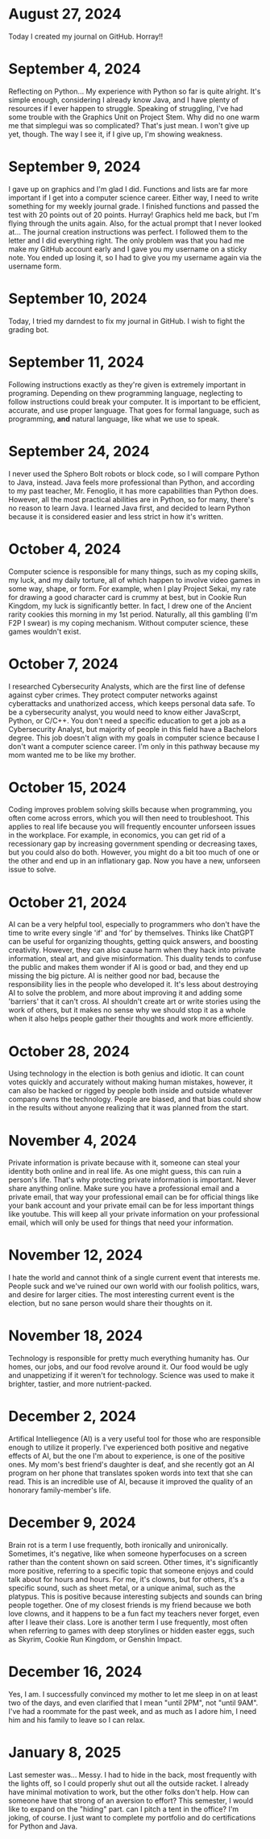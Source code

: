 # August 27, 2024
  Today I created my journal on GitHub. Horray!!

# September 4, 2024
  Reflecting on Python...
  My experience with Python so far is quite alright. It's simple enough, considering I already know Java, and I have plenty of resources if I ever happen to struggle. Speaking of struggling, I've had some trouble with the Graphics Unit on Project Stem. Why did no one warm me that simplegui was so complicated? That's just mean. I won't give up yet, though. The way I see it, if I give up, I'm showing weakness.

# September 9, 2024
  I gave up on graphics and I'm glad I did. Functions and lists are far more important if I get into a computer science career. Either way, I need to write something for my weekly journal grade. I finished functions and passed the test with 20 points out of 20 points. Hurray! Graphics held me back, but I'm flying through the units again.
  Also, for the actual prompt that I never looked at... The journal creation instructions was perfect. I followed them to the letter and I did everything right. The only problem was that you had me make my GitHub account early and I gave you my username on a sticky note. You ended up losing it, so I had to give you my username again via the username form.

# September 10, 2024
  Today, I tried my darndest to fix my journal in GitHub. I wish to fight the grading bot.

# September 11, 2024
  Following instructions exactly as they're given is extremely important in programing. Depending on thew programming language, neglecting to follow instructions could break your computer. It is important to be efficient, accurate, and use proper language. That goes for formal language, such as programming, **and** natural language, like what we use to speak.

# September 24, 2024
  I never used the Sphero Bolt robots or block code, so I will compare Python to Java, instead. Java feels more professional than Python, and according to my past teacher, Mr. Fenoglio, it has more capabilities than Python does. However, all the most practical abilities are in Python, so for many, there's no reason to learn Java. I learned Java first, and decided to learn Python because it is considered easier and less strict in how it's written.

# October 4, 2024
  Computer science is responsible for many things, such as my coping skills, my luck, and my daily torture, all of which happen to involve video games in some way, shape, or form. For example, when I play Project Sekai, my rate for drawing a good character card is crummy at best, but in Cookie Run Kingdom, my luck is significantly better. In fact, I drew one of the Ancient rarity cookies this morning in my 1st period. Naturally, all this gambling (I'm F2P I swear) is my coping mechanism. Without computer science, these games wouldn't exist.

# October 7, 2024
I researched Cybersecurity Analysts, which are the first line of defense against cyber crimes. They protect computer networks against cyberattacks and unathorized access, which keeps personal data safe. To be a cybersecurity analyst, you would need to know either JavaScrpt, Python, or C/C++. You don't need a specific education to get a job as a Cybersecurity Analyst, but majority of people in this field have a Bachelors degree. This job doesn't align with my goals in computer science because I don't want a computer science career. I'm only in this pathway because my mom wanted me to be like my brother.

# October 15, 2024
Coding improves problem solving skills because when programming, you often come across errors, which you will then need to troubleshoot. This applies to real life because you will frequently encounter unforseen issues in the workplace. For example, in economics, you can get rid of a recessionary gap by increasing government spending or decreasing taxes, but you could also do both. However, you might do a bit too much of one or the other and end up in an inflationary gap. Now you have a new, unforseen issue to solve.

# October 21, 2024
AI can be a very helpful tool, especially to programmers who don't have the time to write every single 'if' and 'for' by themselves. Thinks like ChatGPT can be useful for organizing thoughts, getting quick answers, and boosting creativity. However, they can also cause harm when they hack into private information, steal art, and give misinformation. This duality tends to confuse the public and makes them wonder if AI is good or bad, and they end up missing the big picture. AI is neither good nor bad, because the responsibility lies in the people who developed it. It's less about destroying AI to solve the problem, and more about improving it and adding some 'barriers' that it can't cross. AI shouldn't create art or write stories using the work of others, but it makes no sense why we should stop it as a whole when it also helps people gather their thoughts and work more efficiently.

# October 28, 2024
Using technology in the election is both genius and idiotic. It can count votes quickly and accurately without making human mistakes, however, it can also be hacked or rigged by people both inside and outside whatever company owns the technology. People are biased, and that bias could show in the results without anyone realizing that it was planned from the start.

# November 4, 2024
Private information is private because with it, someone can steal your identity both online and in real life. As one might guess, this can ruin a person's life. That's why protecting private information is important. Never share anything online. Make sure you have a professional email and a private email, that way your professional email can be for official things like your bank account and your private email can be for less important things like youtube. This will keep all your private information on your professional email, which will only be used for things that need your information.

# November 12, 2024
I hate the world and cannot think of a single current event that interests me. People suck and we've ruined our own world with our foolish politics, wars, and desire for larger cities. The most interesting current event is the election, but no sane person would share their thoughts on it.

# November 18, 2024
Technology is responsible for pretty much everything humanity has. Our homes, our jobs, and our food revolve around it. Our food would be ugly and unappetizing if it weren't for technology. Science was used to make it brighter, tastier, and more nutrient-packed.

# December 2, 2024
Artifical Intelliegence (AI) is a very useful tool for those who are responsible enough to utilize it properly. I've experienced both positive and negative effects of AI, but the one I'm about to experience, is one of the positive ones. My mom's best friend's daughter is deaf, and she recently got an AI program on her phone that translates spoken words into text that she can read. This is an incredible use of AI, because it improved the quality of an honorary family-member's life.

# December 9, 2024
Brain rot is a term I use frequently, both ironically and unironically. Sometimes, it's negative, like when someone hyperfocuses on a screen rather than the content shown on said screen. Other times, it's significantly more positive, referring to a specific topic that someone enjoys and could talk about for hours and hours. For me, it's clowns, but for others, it's a specific sound, such as sheet metal, or a unique animal, such as the platypus. This is positive because interesting subjects and sounds can bring people together. One of my closest friends is my friend because we both love clowns, and it happens to be a fun fact my teachers never forget, even after I leave their class. Lore is another term I use frequently, most often when referring to games with deep storylines or hidden easter eggs, such as Skyrim, Cookie Run Kingdom, or Genshin Impact. 

# December 16, 2024
Yes, I am. I successfully convinced my mother to let me sleep in on at least two of the days, and even clarified that I mean "until 2PM", not "until 9AM". I've had a roommate for the past week, and as much as I adore him, I need him and his family to leave so I can relax.

# January 8, 2025
Last semester was... Messy. I had to hide in the back, most frequently with the lights off, so I could properly shut out all the outside racket. I already have minimal motivation to work, but the other folks don't help. How can someone have that strong of an aversion to effort? This semester, I would like to expand on the "hiding" part. can I pitch a tent in the office? I'm joking, of course. I just want to complete my portfolio and do certifications for Python and Java.
